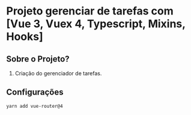 #  Projeto gerenciar de tarefas com [Vue 3, Vuex 4, Typescript, Mixins, Hooks]

## Sobre o Projeto?
1. Criação do gerenciador de tarefas.

## Configurações
```
yarn add vue-router@4
```